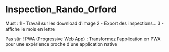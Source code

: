 # Inspection_Rando_Orford

Must :
1 - Travail sur les download d'image
2 - Export des inspections...
3 - affiche le mois en lettre


Pas sûr !
PWA (Progressive Web App) : Transformez l'application en PWA pour une expérience proche d'une application native

